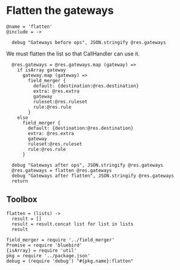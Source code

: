 Flatten the gateways
====================

    @name = 'flatten'
    @include = ->

      debug "Gateways before ops", JSON.stringify @res.gateways

We must flatten the list so that CallHandler can use it.

      @res.gateways = @res.gateways.map (gateway) =>
        if isArray gateway
          gateway.map (gateway) =>
            field_merger {
              default: {destination:@res.destination}
              extra: @res.extra
              gateway
              ruleset:@res.ruleset
              rule:@res.rule
            }
        else
          field_merger {
            default: {destination:@res.destination}
            extra: @res.extra
            gateway
            ruleset:@res.ruleset
            rule:@res.rule
          }

      debug "Gateways after ops", JSON.stringify @res.gateways
      @res.gateways = flatten @res.gateways
      debug "Gateways after flatten", JSON.stringify @res.gateways
      return

Toolbox
-------

    flatten = (lists) ->
      result = []
      result = result.concat list for list in lists
      result

    field_merger = require '../field_merger'
    Promise = require 'bluebird'
    {isArray} = require 'util'
    pkg = require '../package.json'
    debug = (require 'debug') "#{pkg.name}:flatten"
